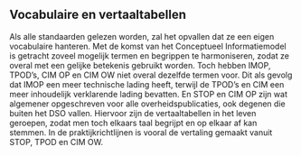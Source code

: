 Vocabulaire en vertaaltabellen
------------------------------

Als alle standaarden gelezen worden, zal het opvallen dat ze een eigen
vocabulaire hanteren. Met de komst van het Conceptueel Informatiemodel is
getracht zoveel mogelijk termen en begrippen te harmoniseren, zodat ze overal
met een gelijke betekenis gebruikt worden. Toch hebben IMOP, TPOD’s, CIM OP en
CIM OW niet overal dezelfde termen voor. Dit als gevolg dat IMOP een meer
technische lading heeft, terwijl de TPOD’s en CIM een meer inhoudelijk
verklarende lading bevatten. En STOP en CIM OP zijn wat algemener opgeschreven
voor alle overheidspublicaties, ook degenen die buiten het DSO vallen. Hiervoor
zijn de vertaaltabellen in het leven geroepen, zodat men toch elkaars taal
begrijpt en op elkaar af kan stemmen. In de praktijkrichtlijnen is vooral de
vertaling gemaakt vanuit STOP, TPOD en CIM OW.
